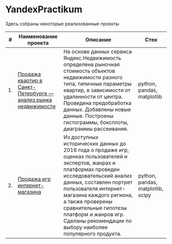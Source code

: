# YandexPractikum

Здесь собраны некоторые реализованные проекты

| #    | Наименование проекта                | Описание                                                     | Стек                                                         |
| ---- | ------------------------------------------------------------ | ------------------------------------------------------------ | ------------------------------------------------------------ |
| 1.   | [Продажа квартир в Санкт-Петербурге — анализ рынка недвижимости](https://github.com/Andrey-Mukoseev/YandexPractikum/tree/main/Apartaments%20in%20Saint-Petersbusg) | На основе данных сервиса Яндекс.Недвижимость определена рыночная стоимость объектов недвижимости разного типа, типичные параметры квартир, в зависимости от удаленности от центра. Проведена предобработка данных. Добавлены новые данные. Построены гистограммы, боксплоты, диаграммы рассеивания. | python, pandas, matplotlib       |
| 2.   | [Продажа игр интернет-магазина](https://github.com/Andrey-Mukoseev/YandexPractikum/tree/main/Online%20store%20of%20games) | Из доступных исторических данных до 2016 года о продаже игр, оценках пользователей и экспертов, жанрах и платформах проведен исследовательский анализ данных, составлен портрет пользователя интернет-магазина каждого региона, а также проверены сравнительные гипотезы платформ и жанров игр. Сделаны рекомендации по выбору наиболее популярного продукта. | python, pandas, matplotlib, scipy       |
